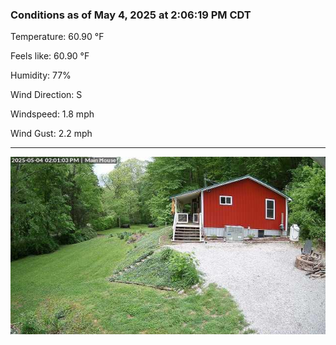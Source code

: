 ### Conditions as of May 4, 2025 at 2:06:19 PM CDT 

Temperature: 60.90 &deg;F

Feels like: 60.90 &deg;F

Humidity: 77%

Wind Direction: S

Windspeed: 1.8 mph

Wind Gust: 2.2 mph

---

<img src="./images/latest.jpeg"/>

